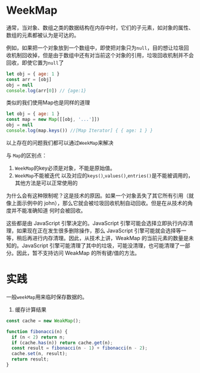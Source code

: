 # WeekMap
通常，当对象、数组之类的数据结构在内存中时，它们的子元素，如对象的属性、数组的元素都被认为是可达的。

例如，如果把一个对象放到一个数组中，即使把对象只为<code>null</code>，目的想让垃圾回收机制回收掉，但是由于数组中还有对当前这个对象的引用，垃圾回收机制并不会回收，即使它置为<code>null</code>了

```js
let obj = { age: 1 }
const arr = [obj]
obj = null
console.log(arr[0]) // {age:1}
```
类似的我们使用Map也是同样的道理
```js
let obj = { age: 1 }
const map = new Map([[obj, '...']])
obj = null
console.log(map.keys()) //[Map Iterator] { { age: 1 } }
```
以上存在的问题我们都可以通过<code>WeekMap</code>来解决

与 <code>Map</code>的区别点：

1. <code>WeekMap</code>的key必须是对象，不能是原始值。
2. <code>WeekMap</code>不能被迭代 以及对应的<code>keys()</code>,<code>values()</code>,<code>entries()</code>是不能被调用的，其他方法是可以正常使用的

为什么会有这种限制呢？这是技术的原因。如果一个对象丢失了其它所有引用（就像上面示例中的 john），那么它就会被垃圾回收机制自动回收。但是在从技术的角度并不能准确知道 何时会被回收。

这些都是由 JavaScript 引擎决定的。JavaScript 引擎可能会选择立即执行内存清理，如果现在正在发生很多删除操作，那么 JavaScript 引擎可能就会选择等一等，稍后再进行内存清理。因此，从技术上讲，WeakMap 的当前元素的数量是未知的。JavaScript 引擎可能清理了其中的垃圾，可能没清理，也可能清理了一部分。因此，暂不支持访问 WeakMap 的所有键/值的方法。

# 实践
一般<code>weekMap</code>用来临时保存数据的。

1. 缓存计算结果
```js
const cache = new WeakMap();

function fibonacci(n) {
  if (n < 2) return n;
  if (cache.has(n)) return cache.get(n);
  const result = fibonacci(n - 1) + fibonacci(n - 2);
  cache.set(n, result);
  return result;
}

```
